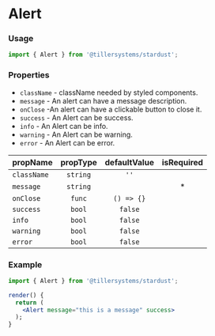 # Alert

### Usage

```jsx
import { Alert } from '@tillersystems/stardust';
```

<!-- STORY -->

### Properties

- `className` - className needed by styled components.
- `message` - An alert can have a message description.
- `onClose` -An alert can have a clickable button to close it.
- `success` - An Alert can be success.
- `info` - An Alert can be info.
- `warning` - An Alert can be warning.
- `error` - An Alert can be error.

| propName    | propType | defaultValue | isRequired |
| ----------- | :------: | :----------: | :--------: |
| `className` | `string` |     `''`     |            |
| `message`   | `string` |              |     \*     |
| `onClose`   |  `func`  |  `() => {}`  |            |
| `success`   |  `bool`  |   `false`    |            |
| `info`      |  `bool`  |   `false`    |            |
| `warning`   |  `bool`  |   `false`    |            |
| `error`     |  `bool`  |   `false`    |            |

### Example

```jsx
import { Alert } from '@tillersystems/stardust';

render() {
  return (
    <Alert message="this is a message" success>
  );
}
```
